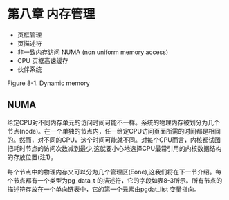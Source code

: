 # 第八章 内存管理

- 页框管理
- 页描述符
- 非一致内存访问 NUMA (non uniform memory access)
- CPU 页框高速缓存
- 伙伴系统

Figure 8-1. Dynamic memory


## NUMA

给定CPU对不同内存单元的访问时间可能不一样。系统的物理内存被划分为几个节点(node)。在一个单独的节点内，任一给定CPU访问页面所需的时间都是相同
的。然而，对不同的CPU，这个时间可能就不同。对每个CPU而言，内核都试图把耗时节点的访问次数减到最少,这就要小心地选择CPU最常引用的内核数据结构的存放位置(注1)。

每个节点中的物理内存又可以分为几个管理区(Eone),这我们将在下一节介绍。每个节点都有一个类型为pg_data_t 的描述符，它的字段如表8-3所示。所有节点的描述符存放在一个单向链表中，它的第一个元素由pgdat_list 变量指向。